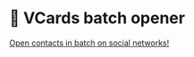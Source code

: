 # 📇 VCards batch opener

[Open contacts in batch on social networks!](https://hejny.github.io/vcards-batch-opener/)
